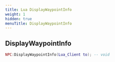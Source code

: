 ```yaml
---
title: Lua DisplayWaypointInfo
weight: 1
hidden: true
menuTitle: DisplayWaypointInfo
---
```

## DisplayWaypointInfo
```lua
NPC:DisplayWaypointInfo(Lua_Client to); -- void
```